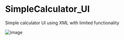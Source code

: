 # SimpleCalculator_UI
Simple calculator UI using XML with limited functionality


![image](https://github.com/KareemElnagar/SimpleCalculator_UI/assets/57904095/9c8c0b21-805b-47fa-8226-784842cde9d7)
